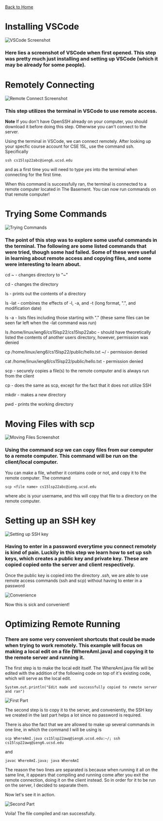 [Back to Home](https://smhitle.github.io/cse15l-lab-reports/)

# Installing VSCode

![VSCode Screenshot](Images/image22.png)

### Here lies a screenshot of VSCode when first opened. This step was pretty much just installing and setting up VSCode (which it may be already for some people). 

# Remotely Connecting

![Remote Connect Screenshot](Images/image21.png)

### This step utilizes the terminal in VSCode to use remote access.

**Note** If you don't have OpenSSH already on your computer, you should download it before doing this step. Otherwise you can't connect to the server.

Using the terminal in VSCode, we can connect remotely. After looking up your specfic course account for CSE 15L, use the command ssh. Specifically

`ssh cs15lsp22abc@ieng6.ucsd.edu`

and as a first time you will need to type *yes* into the terminal when connecting for the first time.

When this command is successfully ran, the terminal is connected to a remote computer located in The Basement. You can now run commands on that remote computer!

# Trying Some Commands

![Trying Commands](Images/part4.PNG)

### The point of this step was to explore some useful commands in the terminal. The following are some listed commands that were tried, though some had failed. Some of these were useful in learning about remote access and copying files, and some were interesting to learn about.

cd ~ - changes directory to "~"

cd - changes the directory

ls - prints out the contents of a directory

ls -lat - combines the effects of -l, -a, and -t (long format, ".", and modification date)

ls -a - lists files including those starting with "." (these same files can be seen far left when the -lat command was run)

ls /home/linux/ieng6/cs15lsp22/cs15lsp22abc - should have theoretically listed the contents of another users directory, however, permission was denied

cp /home/linux/ieng6/cs15lsp22/public/hello.txt ~/ - permission denied

cat /home/linux/ieng6/cs15lsp22/public/hello.txt - permission denied

scp - securely copies a file(s) to the remote computer and is always run from the client

cp - does the same as scp, except for the fact that it does not utilize SSH

mkdir - makes a new directory

pwd - prints the working directory

# Moving Files with scp

![Moving Files Screenshot](Images/image9.png)

### Using the command *scp* we can copy files from our computer to a remote computer. This command will be run on the client/local computer.

You can make a file, whether it contains code or not, and copy it to the remote computer. The command

`scp <file name> cs15lsp22abc@ieng.ucsd.edu`

where abc is your username, and this will copy that file to a directory on the remote computer.

# Setting up an SSH key

![Setting up SSH key](Images/part6.PNG)

### Having to enter in a password everytime you connect remotely is kind of pain. Luckily in this step we learn how to set up ssh keys, which creates a public key and private key. These are copied copied onto the server and client respectively.

Once the public key is copied into the directory *.ssh*, we are able to use remote access commands (ssh and scp) without having to enter in a password

![Convenience](Images/sshkey.PNG)

Now this is sick and convenient!

# Optimizing Remote Running

### There are some very convenient shortcuts that could be made when trying to work remotely. This example will focus on making a local edit on a file (WhereAmI.java) and copying it to the remote server and running it.

The first step is to make the local edit itself. The WhereAmI.java file will be edited with the addition of the following code on top of it's existing code, which will serve as the local edit.

`System.out.println("Edit made and successfully copied to remote server and ran")`

![First Part](Images/localedit.PNG)

The second step is to copy it to the server, and conveniently, the SSH key we created in the last part helps a lot since no password is required.

There is also the fact that we are allowed to make up several commands in one line, in which the command I will be using is

`scp WhereAmI.java cs15lsp22awq@ieng6.ucsd.edu:~/; ssh cs15lsp22awq@ieng6.ucsd.edu`

and

`javac WhereAmI.java; java WhereAmI`

The reason the two lines are separated is because when running it all on the same line, it appears that compiling and running come after you exit the remote connection, doing it on the client instead. So in order for it to be run on the server, I decided to separate them.

Now let's see it in action.

![Second Part](Images/copyandrun.PNG)

Voila! The file compiled and ran successfully. 



